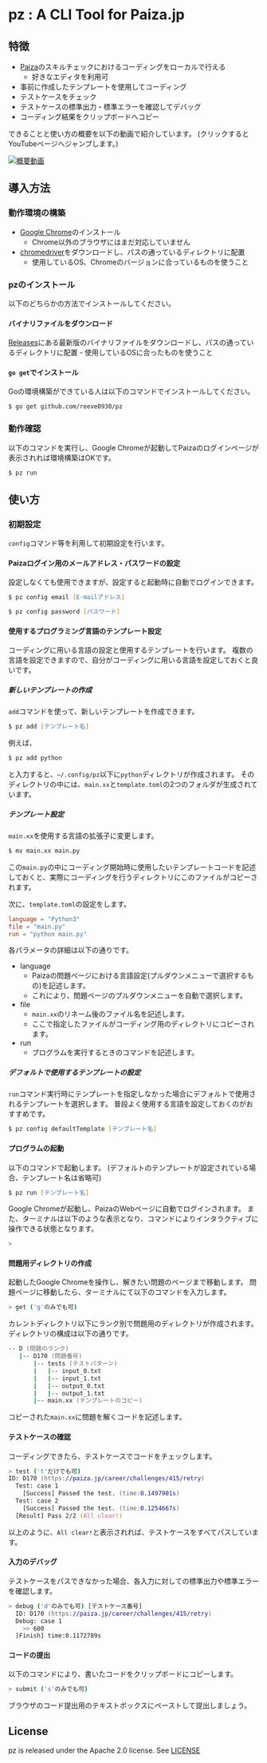 # pz : A CLI Tool for Paiza.jp

## 特徴

- [Paiza](https://paiza.jp)のスキルチェックにおけるコーディングをローカルで行える
    - 好きなエディタを利用可
- 事前に作成したテンプレートを使用してコーディング
- テストケースをチェック
- テストケースの標準出力・標準エラーを確認してデバッグ
- コーディング結果をクリップボードへコピー

できることと使い方の概要を以下の動画で紹介しています。
(クリックするとYouTubeページへジャンプします。)

[![概要動画](/img/explain.png)](http://www.youtube.com/watch?v=FTqw5-lfkNE "概要動画")

## 導入方法

### 動作環境の構築

- [Google Chrome](https://www.google.com/intl/ja_jp/chrome/)のインストール
    - Chrome以外のブラウザにはまだ対応していません
- [chromedriver](https://chromedriver.chromium.org/downloads)をダウンロードし、パスの通っているディレクトリに配置
    - 使用しているOS、Chromeのバージョンに合っているものを使うこと

### pzのインストール

以下のどちらかの方法でインストールしてください。

#### バイナリファイルをダウンロード

[Releases](https://github.com/reeve0930/pz/releases)にある最新版のバイナリファイルをダウンロードし、パスの通っているディレクトリに配置
    - 使用しているOSに合ったものを使うこと

#### `go get`でインストール

Goの環境構築ができている人は以下のコマンドでインストールしてください。

```zsh
$ go get github.com/reeve0930/pz
```

### 動作確認

以下のコマンドを実行し、Google Chromeが起動してPaizaのログインページが表示されれば環境構築はOKです。

```zsh
$ pz run
```

## 使い方

### 初期設定

`config`コマンド等を利用して初期設定を行います。

#### Paizaログイン用のメールアドレス・パスワードの設定

設定しなくても使用できますが、設定すると起動時に自動でログインできます。

```zsh
$ pz config email [E-mailアドレス]

$ pz config password [パスワード]
```

#### 使用するプログラミング言語のテンプレート設定

コーディングに用いる言語の設定と使用するテンプレートを行います。
複数の言語を設定できますので、自分がコーディングに用いる言語を設定しておくと良いです。

##### 新しいテンプレートの作成

`add`コマンドを使って、新しいテンプレートを作成できます。

```zsh
$ pz add [テンプレート名]
```

例えば、

```zsh
$ pz add python
```

と入力すると、`~/.config/pz`以下に`python`ディレクトリが作成されます。
そのディレクトリの中には、`main.xx`と`template.toml`の2つのフォルダが生成されています。

##### テンプレート設定

`main.xx`を使用する言語の拡張子に変更します。

```zsh
$ mv main.xx main.py
```

この`main.py`の中にコーディング開始時に使用したいテンプレートコードを記述しておくと、実際にコーディングを行うディレクトリにこのファイルがコピーされます。

次に、`template.toml`の設定をします。

```toml
language = "Python3"
file = "main.py"
run = "python main.py"
```

各パラメータの詳細は以下の通りです。

- language
    - Paizaの問題ページにおける言語設定(プルダウンメニューで選択するもの)を記述します。
    - これにより、問題ページのプルダウンメニューを自動で選択します。
- file
    - `main.xx`のリネーム後のファイル名を記述します。
    - ここで指定したファイルがコーディング用のディレクトリにコピーされます。
- run
    - プログラムを実行するときのコマンドを記述します。

##### デフォルトで使用するテンプレートの設定

`run`コマンド実行時にテンプレートを指定しなかった場合にデフォルトで使用されるテンプレートを選択します。
普段よく使用する言語を設定しておくのがおすすめです。

```zsh
$ pz config defaultTemplate [テンプレート名]
```

#### プログラムの起動

以下のコマンドで起動します。
(デフォルトのテンプレートが設定されている場合、テンプレート名は省略可)

```zsh
$ pz run [テンプレート名]
```

Google Chromeが起動し、PaizaのWebページに自動でログインされます。
また、ターミナルは以下のような表示となり、コマンドによりインタラクティブに操作できる状態となります。

```zsh
>
```

#### 問題用ディレクトリの作成

起動したGoogle Chromeを操作し、解きたい問題のページまで移動します。
問題ページに移動したら、ターミナルにて以下のコマンドを入力します。

```zsh
> get ('g'のみでも可)
```

カレントディレクトリ以下にランク別で問題用のディレクトリが作成されます。
ディレクトリの構成は以下の通りです。

```zsh
-- D (問題のランク)
   |-- D170 (問題番号)
       |-- tests (テストパターン)
       |   |-- input_0.txt
       |   |-- input_1.txt
       |   |-- output_0.txt
       |   |-- output_1.txt
       |-- main.xx (テンプレートのコピー)
```

コピーされた`main.xx`に問題を解くコードを記述します。

#### テストケースの確認

コーディングできたら、テストケースでコードをチェックします。

```zsh
> test ('t'だけでも可)
ID: D170 (https://paiza.jp/career/challenges/415/retry)
  Test: case 1
    [Success] Passed the test. (time:0.1497901s)
  Test: case 2
    [Success] Passed the test. (time:0.1254667s)
  [Result] Pass 2/2 (All clear!)
```

以上のように、`All clear!`と表示されれば、テストケースをすべてパスしています。

#### 入力のデバッグ

テストケースをパスできなかった場合、各入力に対しての標準出力や標準エラーを確認します。

```zsh
> debug ('d'のみでも可) [テストケース番号]
  ID: D170 (https://paiza.jp/career/challenges/415/retry)
  Debug: case 1
    >> 600
  [Finish] time:0.1172789s
```

#### コードの提出

以下のコマンドにより、書いたコードをクリップボードにコピーします。

```zsh
> submit ('s'のみでも可)
```

ブラウザのコード提出用のテキストボックスにペーストして提出しましょう。

## License

pz is released under the Apache 2.0 license. See [LICENSE](LICENSE)